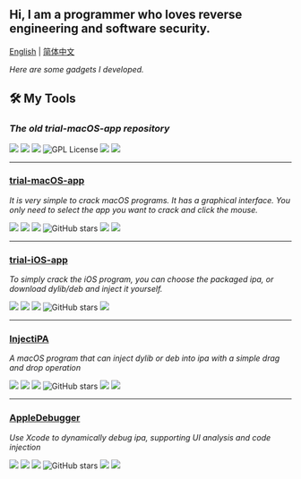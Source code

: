 ## Hi, I am a programmer who loves reverse engineering and software security.

<a href="readme.md">English</a> | <a href="readme_zh-Hans.md">简体中文</a>

_Here are some gadgets I developed._

## 🛠️ My Tools

### _The old trial-macOS-app repository_

![](https://img.shields.io/github/downloads/TrialMacApp/TrialMacApp/total.svg?style=flat)
![](https://img.shields.io/github/release-pre/TrialMacApp/TrialMacApp.svg?style=flat)
![](https://img.shields.io/badge/platform-macOS-blue.svg?style=flat)
![GPL License](https://img.shields.io/badge/License-GPL-blue.svg)
![](https://img.shields.io/github/stars/TrialMacApp/TrialMacApp)
![](https://img.shields.io/github/forks/TrialMacApp/TrialMacApp)

<hr>

### [trial-macOS-app](https://github.com/TrialAppleApp/trial-macOS-app)

_It is very simple to crack macOS programs. It has a graphical interface. You only need to select the app you want to crack and click the mouse._

![](https://img.shields.io/badge/Open%20source%20GUI%20code-4AB001)
![](https://img.shields.io/github/license/TrialAppleApp/trial-macOS-app)
![](https://img.shields.io/badge/platform-macOS-blue.svg?style=flat)
![GitHub stars](https://img.shields.io/github/stars/TrialAppleApp/trial-macOS-app)
![](https://img.shields.io/github/forks/TrialAppleApp/trial-macOS-app)
![](https://img.shields.io/github/languages/top/TrialAppleApp/trial-macOS-app)

<hr>

### [trial-iOS-app](https://github.com/TrialAppleApp/trial-iOS-app)

_To simply crack the iOS program, you can choose the packaged ipa, or download dylib/deb and inject it yourself._

![](https://img.shields.io/badge/Closed%20source%20code-DD2F10)
![](https://img.shields.io/github/license/TrialAppleApp/trial-iOS-app)
![](https://img.shields.io/badge/platform-iOS-blue.svg?style=flat)
![GitHub stars](https://img.shields.io/github/stars/TrialAppleApp/trial-iOS-app)
![](https://img.shields.io/github/forks/TrialAppleApp/trial-iOS-app)

<hr>

### [InjectiPA](https://github.com/TrialAppleApp/InjectiPA)

_A macOS program that can inject dylib or deb into ipa with a simple drag and drop operation_

![](https://img.shields.io/badge/Open%20source%20all%20code-4AB001)
![](https://img.shields.io/github/license/TrialAppleApp/InjectiPA)
![](https://img.shields.io/badge/platform-macOS-blue.svg?style=flat)
![GitHub stars](https://img.shields.io/github/stars/TrialAppleApp/InjectiPA)
![](https://img.shields.io/github/forks/TrialAppleApp/InjectiPA)
![](https://img.shields.io/github/languages/top/TrialAppleApp/InjectiPA)

<hr>

### [AppleDebugger](https://github.com/TrialMacApp/AppleDebugger)

_Use Xcode to dynamically debug ipa, supporting UI analysis and code injection_

![](https://img.shields.io/badge/Open%20source%20all%20code-4AB001)
![](https://img.shields.io/github/license/TrialMacApp/AppleDebugger)
![](https://img.shields.io/badge/platform-macOS-blue.svg?style=flat)
![GitHub stars](https://img.shields.io/github/stars/TrialMacApp/AppleDebugger)
![](https://img.shields.io/github/forks/TrialMacApp/AppleDebugger)
![](https://img.shields.io/github/languages/top/TrialMacApp/AppleDebugger)
